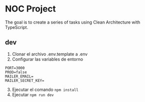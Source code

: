 # NOC Project

The goal is to create a series of tasks using Clean Architecture with TypeScript.

## dev

1. Clonar el archivo .env.template a .env
2. Configurar las variables de entorno

```
PORT=3000
PROD=false
MAILER_EMAIL=
MAILER_SECRET_KEY=
```

3. Ejecutar el comando `npm install`
4. Ejecutar `npm run dev`
